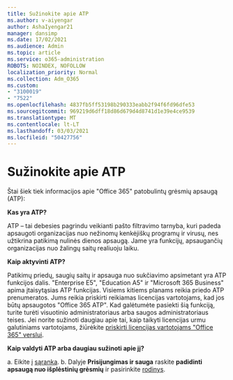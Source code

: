 ```yaml
---
title: Sužinokite apie ATP
ms.author: v-aiyengar
author: AshaIyengar21
manager: dansimp
ms.date: 17/02/2021
ms.audience: Admin
ms.topic: article
ms.service: o365-administration
ROBOTS: NOINDEX, NOFOLLOW
localization_priority: Normal
ms.collection: Adm_O365
ms.custom:
- "3100019"
- "7522"
ms.openlocfilehash: 4837fb5ff53198b290333eabb2f94f6fd96dfe53
ms.sourcegitcommit: 969219d6dff18d86d679d4d8741d1e39e4ce9539
ms.translationtype: MT
ms.contentlocale: lt-LT
ms.lasthandoff: 03/03/2021
ms.locfileid: "50427756"
---
```

# <a name="learn-about-atp"></a>Sužinokite apie ATP

Štai šiek tiek informacijos apie "Office 365" patobulintų grėsmių apsaugą (ATP):

**Kas yra ATP?**

ATP – tai debesies pagrindu veikianti pašto filtravimo tarnyba, kuri padeda apsaugoti organizacijas nuo nežinomų kenkėjiškų programų ir virusų, nes užtikrina patikimą nulinės dienos apsaugą. Jame yra funkcijų, apsaugančių organizacijas nuo žalingų saitų realiuoju laiku.

**Kaip aktyvinti ATP?**

Patikimų priedų, saugių saitų ir apsauga nuo sukčiavimo apsimetant yra ATP funkcijos dalis. "Enterprise E5", "Education A5" ir "Microsoft 365 Business" apima įtaisytąsias ATP funkcijas. Visiems kitiems planams reikia priedo ATP prenumeratos. Jums reikia priskirti reikiamas licencijas vartotojams, kad jos būtų apsaugotos "Office 365 ATP". Kad galėtumėte pasiekti šią funkciją, turite turėti visuotinio administratoriaus arba saugos administratoriaus teises. Jei norite sužinoti daugiau apie tai, kaip taikyti licencijas urmu galutiniams vartotojams, žiūrėkite [priskirti licencijas vartotojams "Office 365" verslui](https://go.microsoft.com/fwlink/?linkid=2093435).

**Kaip valdyti ATP arba daugiau sužinoti apie jį?**

a. Eikite į [sąranka](https://go.microsoft.com/fwlink/p/?linkid=2075721).
b. Dalyje **Prisijungimas ir sauga** raskite **padidinti apsaugą nuo išplėstinių grėsmių** ir pasirinkite [rodinys](https://go.microsoft.com/fwlink/?linkid=2109302).
